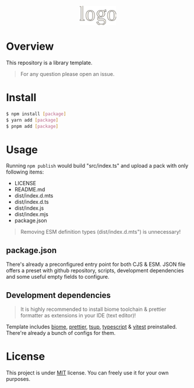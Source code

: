 <p align="center">
  <img alt="[package]" src="public/[package].svg" width="100" />
</p>

# Overview

This repository is a library template.

> For any question please open an issue.

# Install

```bash
$ npm install [package]
$ yarn add [package]
$ pnpm add [package]
```

# Usage

Running `npm publish` would build "src/index.ts" and upload a pack with only following items:

- LICENSE
- README.md
- dist/index.d.mts
- dist/index.d.ts
- dist/index.js
- dist/index.mjs
- package.json

> Removing ESM definition types (dist/index.d.mts") is unnecessary!

## package.json

There's already a preconfigured entry point for both CJS & ESM. JSON file offers a preset with github repository, scripts, development dependencies and some useful empty fields to configure.

## Development dependencies

> It is highly recommended to install biome toolchain & prettier formatter as extensions in your IDE (text editor)!

Template includes [biome](https://biomejs.dev/), [prettier](https://prettier.io/), [tsup](https://tsup.egoist.dev/), [typescript](https://www.typescriptlang.org/) & [vitest](https://vitest.dev/) preinstalled. There're already a bunch of configs for them.

# License

This project is under [MIT](https://choosealicense.com/licenses/mit/) license. You can freely use it for your own purposes.
